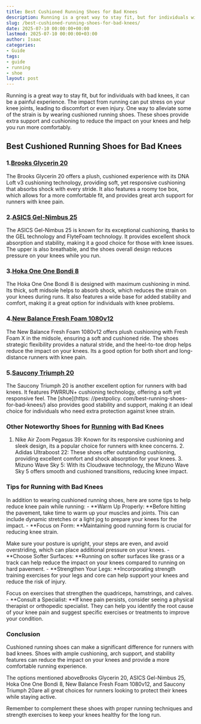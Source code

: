 ```yaml
---
title: Best Cushioned Running Shoes for Bad Knees
description: Running is a great way to stay fit, but for individuals with bad knees, it can be a painful experience. The impact from running can put stress on your knee...
slug: /best-cushioned-running-shoes-for-bad-knees/
date: 2025-07-10 00:00:00+00:00
lastmod: 2025-07-10 00:00:00+03:00
author: Isaac
categories:
- Guide
tags:
- guide
- running
- shoe
layout: post
---
```


Running is a great way to stay fit, but for individuals with bad knees, it can be a painful experience. The impact from running can put stress on your knee joints, leading to discomfort or even injury. One way to alleviate some of the strain is by wearing cushioned running shoes. These shoes provide extra support and cushioning to reduce the impact on your knees and help you run more comfortably.

##  Best Cushioned Running Shoes for Bad Knees

###  1.[Brooks Glycerin 20](https://www.amazon.com/dp/B08Y5V95B4?tag=p-policy-20)

The Brooks Glycerin 20 offers a plush, cushioned experience with its DNA Loft v3 cushioning technology, providing soft, yet responsive cushioning that absorbs shock with every stride. It also features a roomy toe box, which allows for a more comfortable fit, and provides great arch support for runners with knee pain.

###  2.[ASICS Gel-Nimbus 25](https://www.amazon.com/dp/B08LQKM6BQ?tag=p-policy-20)

The ASICS Gel-Nimbus 25 is known for its exceptional cushioning, thanks to the GEL technology and FlyteFoam technology. It provides excellent shock absorption and stability, making it a good choice for those with knee issues. The upper is also breathable, and the shoes overall design reduces pressure on your knees while you run.

###  3.[Hoka One One Bondi 8](https://www.amazon.com/dp/B08HPTXQZZ?tag=p-policy-20)

The Hoka One One Bondi 8 is designed with maximum cushioning in mind. Its thick, soft midsole helps to absorb shock, which reduces the strain on your knees during runs. It also features a wide base for added stability and comfort, making it a great option for individuals with knee problems.

###  4.[New Balance Fresh Foam 1080v12](https://www.amazon.com/dp/B08X7RQW73?tag=p-policy-20)

The New Balance Fresh Foam 1080v12 offers plush cushioning with Fresh Foam X in the midsole, ensuring a soft and cushioned ride. The shoes strategic flexibility provides a natural stride, and the heel-to-toe drop helps reduce the impact on your knees. Its a good option for both short and long-distance runners with knee pain.

###  5.[Saucony Triumph 20](https://www.amazon.com/dp/B08LQCXYNT?tag=p-policy-20)

The Saucony Triumph 20 is another excellent option for runners with bad knees. It features PWRRUN+ cushioning technology, offering a soft yet responsive feel. The [shoe](https: //pestpolicy. com/best-running-shoes-for-bad-knees/) also provides good stability and support, making it an ideal choice for individuals who need extra protection against knee strain.

###  Other Noteworthy Shoes for [Running](https://pestpolicy.com/best-mens-running-shoes-for-bad-knees/) with Bad Knees

1. Nike Air Zoom Pegasus 39: Known for its responsive cushioning and sleek design, its a popular choice for runners with knee concerns. 2. Adidas Ultraboost 22: These shoes offer outstanding cushioning, providing excellent comfort and shock absorption for your knees. 3. Mizuno Wave Sky 5: With its Cloudwave technology, the Mizuno Wave Sky 5 offers smooth and cushioned transitions, reducing knee impact.

###  Tips for Running with Bad Knees

In addition to wearing cushioned running shoes, here are some tips to help reduce knee pain while running: - **Warm Up Properly: **Before hitting the pavement, take time to warm up your muscles and joints. This can include dynamic stretches or a light jog to prepare your knees for the impact. - **Focus on Form: **Maintaining good running form is crucial for reducing knee strain.

Make sure your posture is upright, your steps are even, and avoid overstriding, which can place additional pressure on your knees. - **Choose Softer Surfaces: **Running on softer surfaces like grass or a track can help reduce the impact on your knees compared to running on hard pavement. - **Strengthen Your Legs: **Incorporating strength training exercises for your legs and core can help support your knees and reduce the risk of injury.

Focus on exercises that strengthen the quadriceps, hamstrings, and calves. - **Consult a Specialist: **If knee pain persists, consider seeing a physical therapist or orthopedic specialist. They can help you identify the root cause of your knee pain and suggest specific exercises or treatments to improve your condition.

###  Conclusion

Cushioned running shoes can make a significant difference for runners with bad knees. Shoes with ample cushioning, arch support, and stability features can reduce the impact on your knees and provide a more comfortable running experience.

The options mentioned aboveBrooks Glycerin 20, ASICS Gel-Nimbus 25, Hoka One One Bondi 8, New Balance Fresh Foam 1080v12, and Saucony Triumph 20are all great choices for runners looking to protect their knees while staying active.

Remember to complement these shoes with proper running techniques and strength exercises to keep your knees healthy for the long run.
